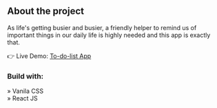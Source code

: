 <h2>About the project</h2>

<p> As life's getting busier and busier, a friendly helper to remind us of important things in our daily life is highly needed and this app is exactly that.</p>

👉 Live Demo: <a href='https://to-do-list-app-ducle.vercel.app' target="_blank">To-do-list App</a>

<h3>Build with:</h3>

» Vanila CSS <br>
» React JS
